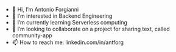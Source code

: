 - 👋 Hi, I’m Antonio Forgianni
- 👀 I’m interested in Backend Engineering
- 🌱 I’m currently learning Serverless computing
- 💞️ I’m looking to collaborate on a project for sharing text, called community-app
- 📫 How to reach me: linkedin.com/in/antforg

<!---
ant4j/ant4j is a ✨ special ✨ repository because its `README.md` (this file) appears on your GitHub profile.
You can click the Preview link to take a look at your changes.
--->
